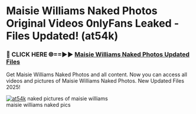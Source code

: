 # Maisie Williams Naked Photos Original Videos 0nlyFans Leaked - Files Updated! (at54k)

<h3>🔴 CLICK HERE 🌐==►► <a href="https://tinyurl.com/yckcrads" rel="nofollow">Maisie Williams Naked Photos Updated Files</a></h3>

Get Maisie Williams Naked Photos and all content. Now you can access all videos and pictures of Maisie Williams Naked Photos. New Updated Files 2025!

[![at54k](https://i.imgur.com/hpKpOFt.gif)](https://tinyurl.com/yckcrads)
naked pictures of maisie williams<br>
maisie williams naked pics